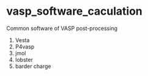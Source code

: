 # vasp_software_caculation
Common software of VASP post-processing
1. Vesta
2. P4vasp
3. jmol
4. lobster
5. barder charge
